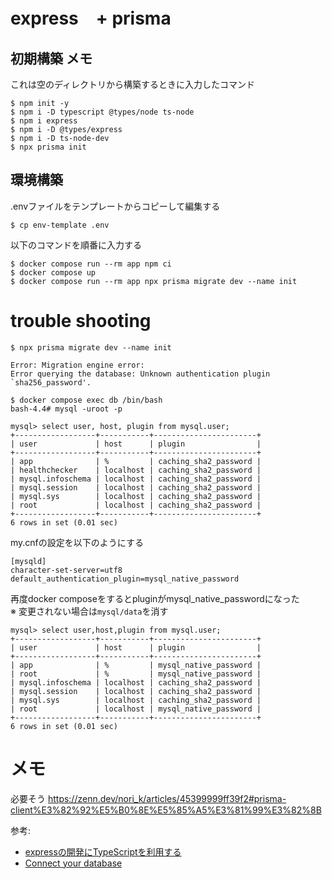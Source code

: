 # express　+ prisma

## 初期構築 メモ
これは空のディレクトリから構築するときに入力したコマンド
```
$ npm init -y
$ npm i -D typescript @types/node ts-node
$ npm i express
$ npm i -D @types/express
$ npm i -D ts-node-dev 
$ npx prisma init
```

## 環境構築

.envファイルをテンプレートからコピーして編集する
```
$ cp env-template .env
```

以下のコマンドを順番に入力する
```
$ docker compose run --rm app npm ci
$ docker compose up 
$ docker compose run --rm app npx prisma migrate dev --name init
```

# trouble shooting

```
$ npx prisma migrate dev --name init

Error: Migration engine error:
Error querying the database: Unknown authentication plugin `sha256_password'.

$ docker compose exec db /bin/bash  
bash-4.4# mysql -uroot -p

mysql> select user, host, plugin from mysql.user;
+------------------+-----------+-----------------------+
| user             | host      | plugin                |
+------------------+-----------+-----------------------+
| app              | %         | caching_sha2_password |
| healthchecker    | localhost | caching_sha2_password |
| mysql.infoschema | localhost | caching_sha2_password |
| mysql.session    | localhost | caching_sha2_password |
| mysql.sys        | localhost | caching_sha2_password |
| root             | localhost | caching_sha2_password |
+------------------+-----------+-----------------------+
6 rows in set (0.01 sec)
```

my.cnfの設定を以下のようにする
```
[mysqld]
character-set-server=utf8
default_authentication_plugin=mysql_native_password
```

再度docker composeをするとpluginがmysql_native_passwordになった  
※ 変更されない場合は`mysql/data`を消す
```
mysql> select user,host,plugin from mysql.user;
+------------------+-----------+-----------------------+
| user             | host      | plugin                |
+------------------+-----------+-----------------------+
| app              | %         | mysql_native_password |
| root             | %         | mysql_native_password |
| mysql.infoschema | localhost | caching_sha2_password |
| mysql.session    | localhost | caching_sha2_password |
| mysql.sys        | localhost | caching_sha2_password |
| root             | localhost | mysql_native_password |
+------------------+-----------+-----------------------+
6 rows in set (0.01 sec)
```

# メモ
必要そう
https://zenn.dev/nori_k/articles/45399999ff39f2#prisma-client%E3%82%92%E5%B0%8E%E5%85%A5%E3%81%99%E3%82%8B


参考:
- [expressの開発にTypeScriptを利用する](https://qiita.com/zaburo/items/69726cc42ef774990279)
- [Connect your database](https://www.prisma.io/docs/getting-started/setup-prisma/start-from-scratch/relational-databases/connect-your-database-typescript-mysql)